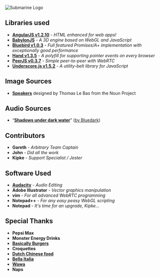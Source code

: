 ![Submarine Logo](http://puu.sh/6OPOt.png)

## Libraries used
 * [**AngularJS v1.2.10**](http://angularjs.org) - _HTML enhanced for web apps!_
 * [**BabylonJS**](http://www.babylonjs.com/) - _A 3D engine based on WebGL and JavaScript_
 * [**Bluebird v1.0.3**](https://npmjs.org/package/bluebird) - _Full featured Promises/A+ implementation with exceptionally good performance_
 * [**Hand v1.3.5**](http://handjs.codeplex.com/) - _A polyfill for supporting pointer events on every browser_
 * [**PeerJS v0.3.7**](http://peerjs.com/) - _Simple peer-to-peer with WebRTC_
 * [**Underscore.js v1.5.2**](http://underscorejs.org/) - _A utility-belt library for JavaScript_

## Image Sources
 * [**Speakers**](http://thenounproject.com/term/speaker/6180/) designed by Thomas Le Bas from the Noun Project

## Audio Sources
 * “[**Shadows under dark water**](http://freemusicarchive.org/music/Bluedark/Places_of_Mystery/04_bluedark_-_shadows_under_dark_water_1413)” ([by Bluedark](http://freemusicarchive.org/music/Bluedark/))

## Contributors
 * **Gareth** - _Arbitrary Team Captain_
 * **John** - _Did all the work_
 * **Kipke** - _Support Specialist / Jester_

## Software Used
 * [**Audacity**](http://audacity.sourceforge.net/) - _Audio Editing_
 * **Adobe Illustrator** - _Vector graphics manipulation_
 * **vim** - _For all advanced WebRTC programming_
 * **Notepad++** - _For any easy peasy WebGL scripting_
 * **Notepad** - _It's time for an upgrade, Kipke..._
 
 

## Special Thanks
 * **Pepsi Max**
 * **Monster Energy Drinks**
 * [**Basically Burgers**](http://www.basicallyburgers.com/)
 * **Croquettes**
 * [**Dutch Chinese food**](http://www.kingsgardenwageningen.nl/)
 * [**Bella Italia**](http://www.pizzeria-bella-italia.nl/)
 * [**Wawa**](http://www.wawa.com/)
 * **Naps**


